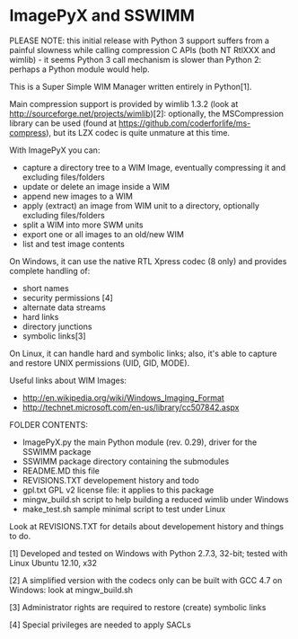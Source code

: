 ImagePyX and SSWIMM
===================

PLEASE NOTE: this initial release with Python 3 support suffers from a painful slowness while calling compression C APIs (both NT RtlXXX and wimlib) - it seems Python 3 call mechanism is slower than Python 2: perhaps a Python module would help.

This is a Super Simple WIM Manager written entirely in Python[1].

Main compression support is provided by wimlib 1.3.2 (look at http://sourceforge.net/projects/wimlib)[2]:
optionally, the MSCompression library can be used (found at https://github.com/coderforlife/ms-compress), but
its LZX codec is quite unmature at this time.

With ImagePyX you can:
- capture a directory tree to a WIM Image, eventually compressing it and excluding files/folders
- update or delete an image inside a WIM
- append new images to a WIM
- apply (extract) an image from WIM unit to a directory, optionally excluding files/folders
- split a WIM into more SWM units
- export one or all images to an old/new WIM
- list and test image contents

On Windows, it can use the native RTL Xpress codec (8 only) and provides complete handling of:
 - short names
 - security permissions [4]
 - alternate data streams
 - hard links
 - directory junctions
 - symbolic links[3]

On Linux, it can handle hard and symbolic links; also, it's able to capture and restore UNIX permissions (UID, GID, MODE).


Useful links about WIM Images:
- http://en.wikipedia.org/wiki/Windows_Imaging_Format
- http://technet.microsoft.com/en-us/library/cc507842.aspx


FOLDER CONTENTS:
- ImagePyX.py		the main Python module (rev. 0.29), driver for the SSWIMM package
- SSWIMM		package directory containing the submodules
- README.MD		this file
- REVISIONS.TXT		developement history and todo
- gpl.txt		GPL v2 license file: it applies to this package
- mingw_build.sh        script to help building a reduced wimlib under Windows
- make_test.sh		sample minimal script to test under Linux

Look at REVISIONS.TXT for details about developement history and things to do.



[1] Developed and tested on Windows with Python 2.7.3, 32-bit; tested with Linux Ubuntu 12.10, x32

[2] A simplified version with the codecs only can be built with GCC 4.7 on Windows: look at mingw_build.sh

[3] Administrator rights are required to restore (create) symbolic links

[4] Special privileges are needed to apply SACLs

